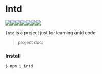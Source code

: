 # Intd

[![](http://img.shields.io/travis/com/man-fish/intd)](https://travis-ci.com/man-fish)[![](http://img.shields.io/github/languages/top/man-fish/intd)](https://github.com/man-fish/intd)[![](http://img.shields.io/github/languages/code-size/man-fish/intd)](https://github.com/man-fish/intd)[![](http://img.shields.io/npm/l/intd)](https://www.npmjs.com/package/intd)[![](http://img.shields.io/npm/v/intd)](https://www.npmjs.com/package/intd)[![](http://img.shields.io/npm/dependency-version/intd/dev/react)](https://www.npmjs.com/package/intd)[![](http://img.shields.io/npm/dependency-version/intd/dev/react-dom)](https://www.npmjs.com/package/intd)

`Intd` is a project just for learning antd code.

> project doc:

### Install

```bash
$ npm i intd
```
